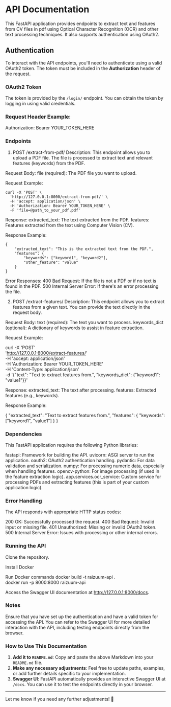 # API Documentation

This FastAPI application provides endpoints to extract text and features from CV files in pdf using Optical Character Recognition (OCR) and other text processing techniques. It also supports authentication using OAuth2.

## Authentication

To interact with the API endpoints, you'll need to authenticate using a valid OAuth2 token. The token must be included in the **Authorization** header of the request.

### OAuth2 Token

The token is provided by the `/login/` endpoint. You can obtain the token by logging in using valid credentials.

### Request Header Example:

Authorization: Bearer YOUR_TOKEN_HERE

### Endpoints
1. POST /extract-from-pdf/
Description:
This endpoint allows you to upload a PDF file. The file is processed to extract text and relevant features (keywords) from the PDF.

Request Body:
file (required): The PDF file you want to upload.

Request Example:
```
curl -X 'POST' \
  'http://127.0.0.1:8000/extract-from-pdf/' \
  -H 'accept: application/json' \
  -H 'Authorization: Bearer YOUR_TOKEN_HERE' \
  -F 'file=@path_to_your_pdf.pdf'
```

Response:
extracted_text: The text extracted from the PDF.
features: Features extracted from the text using Computer Vision (CV).

Response Example:
```
{
    "extracted_text": "This is the extracted text from the PDF.",
    "features": {
        "keywords": ["keyword1", "keyword2"],
        "other_feature": "value"
    }
}
```

Error Responses:
400 Bad Request: If the file is not a PDF or if no text is found in the PDF.
500 Internal Server Error: If there's an error processing the file.

2. POST /extract-features/
Description:
This endpoint allows you to extract features from a given text. You can provide the text directly in the request body.

Request Body:
text (required): The text you want to process.
keywords_dict (optional): A dictionary of keywords to assist in feature extraction.

Request Example:

curl -X 'POST' \
  'http://127.0.0.1:8000/extract-features/' \
  -H 'accept: application/json' \
  -H 'Authorization: Bearer YOUR_TOKEN_HERE' \
  -H 'Content-Type: application/json' \
  -d '{"text": "Text to extract features from.", "keywords_dict": {"keyword1": "value1"}}'

Response:
extracted_text: The text after processing.
features: Extracted features (e.g., keywords).

Response Example:

{
    "extracted_text": "Text to extract features from.",
    "features": {
        "keywords": ["keyword1", "value1"]
    }
}

### Dependencies
This FastAPI application requires the following Python libraries:

fastapi: Framework for building the API.
uvicorn: ASGI server to run the application.
oauth2: OAuth2 authentication handling.
pydantic: For data validation and serialization.
numpy: For processing numeric data, especially when handling features.
opencv-python: For image processing (if used in the feature extraction logic).
app.services.ocr_service: Custom service for processing PDFs and extracting features (this is part of your custom application logic).

### Error Handling
The API responds with appropriate HTTP status codes:

200 OK: Successfully processed the request.
400 Bad Request: Invalid input or missing file.
401 Unauthorized: Missing or invalid OAuth2 token.
500 Internal Server Error: Issues with processing or other internal errors.

### Running the API  

Clone the repository.

Install Docker

Run Docker commands
docker build -t raizuum-api .  
docker run -p 8000:8000 raizuum-api 

Access the Swagger UI documentation at http://127.0.0.1:8000/docs.

### Notes
Ensure that you have set up the authentication and have a valid token for accessing the API.
You can refer to the Swagger UI for more detailed interaction with the API, including testing endpoints directly from the browser.

### How to Use This Documentation
1. **Add it to `README.md`**: Copy and paste the above Markdown into your `README.md` file.
2. **Make any necessary adjustments**: Feel free to update paths, examples, or add further details specific to your implementation.
3. **Swagger UI**: FastAPI automatically provides an interactive Swagger UI at `/docs`. You can use it to test the endpoints directly in your browser.

---

Let me know if you need any further adjustments! 🚀

